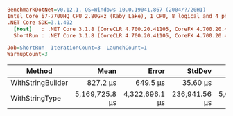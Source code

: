 ``` ini

BenchmarkDotNet=v0.12.1, OS=Windows 10.0.19041.867 (2004/?/20H1)
Intel Core i7-7700HQ CPU 2.80GHz (Kaby Lake), 1 CPU, 8 logical and 4 physical cores
.NET Core SDK=3.1.402
  [Host]   : .NET Core 3.1.8 (CoreCLR 4.700.20.41105, CoreFX 4.700.20.41903), X64 RyuJIT
  ShortRun : .NET Core 3.1.8 (CoreCLR 4.700.20.41105, CoreFX 4.700.20.41903), X64 RyuJIT

Job=ShortRun  IterationCount=3  LaunchCount=1  
WarmupCount=3  

```
|            Method |           Mean |          Error |        StdDev |            Min |            Max |
|------------------ |---------------:|---------------:|--------------:|---------------:|---------------:|
| WithStringBuilder |       827.2 μs |       649.5 μs |      35.60 μs |       791.3 μs |       862.5 μs |
|    WithStringType | 5,169,725.8 μs | 4,322,696.1 μs | 236,941.56 μs | 5,016,563.8 μs | 5,442,641.6 μs |
